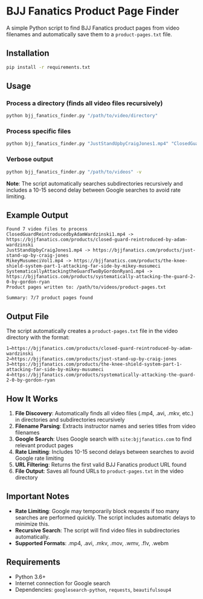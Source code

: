 # BJJ Fanatics Product Page Finder

A simple Python script to find BJJ Fanatics product pages from video filenames and automatically save them to a `product-pages.txt` file.

## Installation

```bash
pip install -r requirements.txt
```

## Usage

### Process a directory (finds all video files recursively)
```bash
python bjj_fanatics_finder.py "/path/to/video/directory"
```

### Process specific files
```bash
python bjj_fanatics_finder.py "JustStandUpbyCraigJones1.mp4" "ClosedGuardReintroducedbyAdamWardzinski1.mp4"
```

### Verbose output
```bash
python bjj_fanatics_finder.py "/path/to/videos" -v
```

**Note**: The script automatically searches subdirectories recursively and includes a 10-15 second delay between Google searches to avoid rate limiting.

## Example Output

```
Found 7 video files to process
ClosedGuardReintroducedbyAdamWardzinski1.mp4 -> https://bjjfanatics.com/products/closed-guard-reintroduced-by-adam-wardzinski
JustStandUpbyCraigJones1.mp4 -> https://bjjfanatics.com/products/just-stand-up-by-craig-jones
MikeyMusumeciVol1.mp4 -> https://bjjfanatics.com/products/the-knee-shield-system-part-1-attacking-far-side-by-mikey-musumeci
SystematicallyAttackingtheGuardTwoByGordonRyan1.mp4 -> https://bjjfanatics.com/products/systematically-attacking-the-guard-2-0-by-gordon-ryan
Product pages written to: /path/to/videos/product-pages.txt

Summary: 7/7 product pages found
```

## Output File

The script automatically creates a `product-pages.txt` file in the video directory with the format:
```
1→https://bjjfanatics.com/products/closed-guard-reintroduced-by-adam-wardzinski
2→https://bjjfanatics.com/products/just-stand-up-by-craig-jones
3→https://bjjfanatics.com/products/the-knee-shield-system-part-1-attacking-far-side-by-mikey-musumeci
4→https://bjjfanatics.com/products/systematically-attacking-the-guard-2-0-by-gordon-ryan
```

## How It Works

1. **File Discovery**: Automatically finds all video files (.mp4, .avi, .mkv, etc.) in directories and subdirectories recursively
2. **Filename Parsing**: Extracts instructor names and series titles from video filenames
3. **Google Search**: Uses Google search with `site:bjjfanatics.com` to find relevant product pages
4. **Rate Limiting**: Includes 10-15 second delays between searches to avoid Google rate limiting
5. **URL Filtering**: Returns the first valid BJJ Fanatics product URL found
6. **File Output**: Saves all found URLs to `product-pages.txt` in the video directory

## Important Notes

- **Rate Limiting**: Google may temporarily block requests if too many searches are performed quickly. The script includes automatic delays to minimize this.
- **Recursive Search**: The script will find video files in subdirectories automatically.
- **Supported Formats**: .mp4, .avi, .mkv, .mov, .wmv, .flv, .webm

## Requirements

- Python 3.6+
- Internet connection for Google search
- Dependencies: `googlesearch-python`, `requests`, `beautifulsoup4`